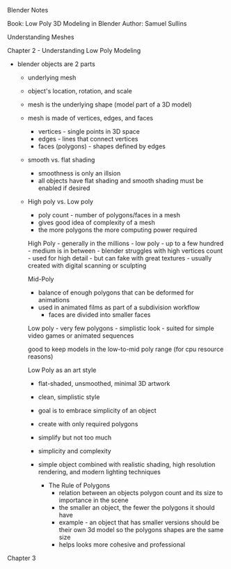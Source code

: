 Blender Notes


Book: Low Poly 3D Modeling in Blender
Author: Samuel Sullins

Understanding Meshes

Chapter 2 - Understanding Low Poly Modeling
- blender objects are 2 parts
    - underlying mesh
    - object's location, rotation, and scale

    - mesh is the underlying shape (model part of a 3D model)
    - mesh is made of vertices, edges, and faces
        - vertices - single points in 3D space
        - edges - lines that connect vertices
        - faces (polygons) - shapes defined by edges

    - smooth vs. flat shading
        - smoothness is only an illsion
        - all objects have flat shading and smooth shading must be enabled if desired

    - High poly vs. Low poly
        - poly count - number of polygons/faces in a mesh
        - gives good idea of complexity of a mesh
        - the more polygons the more computing power required

        High Poly
            - generally in the millions
            - low poly - up to a few hundred
                - medium is in between
            - blender struggles with high vertices count
            - used for high detail - but can fake with great textures
            - usually created with digital scanning or sculpting

        Mid-Poly
        - balance of enough polygons that can be deformed for animations
        - used in animated films as part of a subdivision workflow
            - faces are divided into smaller faces
        
        Low poly
            - very few polygons
            - simplistic look
            - suited for simple video games or animated sequences

        good to keep models in the low-to-mid poly range (for cpu resource reasons)

        Low Poly as an art style
        - flat-shaded, unsmoothed, minimal 3D artwork
        - clean, simplistic style
        - goal is to embrace simplicity of an object
        - create with only required polygons
        - simplify but not too much
        - simplicity and complexity
        - simple object combined with realistic shading, high resolution rendering, and modern lighting techniques
        
            - The Rule of Polygons
                - relation between an objects polygon count and its size to importance in the scene
                - the smaller an object, the fewer the polygons it should have
                - example - an object that has smaller versions should be their own 3d model so the polygons shapes are the same size
                - helps looks more cohesive and professional

Chapter 3

            